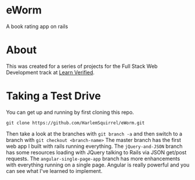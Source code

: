 # eWorm
A book rating app on rails

# About
This was created for a series of projects for the Full Stack Web Development track at [Learn Verified][learn-co].

# Taking a Test Drive
You can get up and running by first cloning this repo.
```
git clone https://github.com/HarlemSquirrel/eWorm.git
```
Then take a look at the branches with `git branch -a` and then switch to a branch with `git checkout <branch-name>` The master branch has the first web app I built with rails running everything. The `jQuery-and-JSON` branch has some resources loading with JQuery talking to Rails via JSON get/post requests. The `angular-single-page-app` branch has more enhancements with everything running on a single page. Angular is really powerful and you can see what I've learned to implement. 

[learn-co]: http://learn.co
